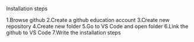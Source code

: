 Installation steps

1.Browse github
2.Create a github education account
3.Create new repository
4.Create new folder
5.Go to VS Code and open folder
6.Link the github to VS Code
7.Write the installation steps
